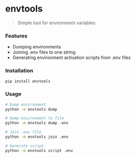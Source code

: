 # envtools

> Simple tool for environment variables

### Features

- Dumping environments
- Joining .env files to one string
- Generating environment activation scripts from .env files

### Installation

```bash
pip install envtools
```

### Usage

```bash
# Dump environment
python -m envtools dump

# Dump environment to file
python -m envtools dump .env

# Join .env file
python -m envtools join .env

# Generate script
python -m envtools script .env
```